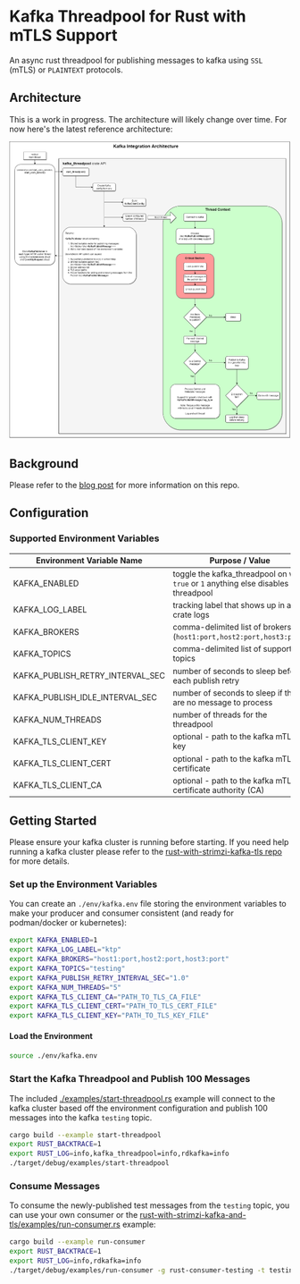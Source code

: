 # Kafka Threadpool for Rust with mTLS Support

An async rust threadpool for publishing messages to kafka using ``SSL`` (mTLS) or ``PLAINTEXT`` protocols.

## Architecture

This is a work in progress. The architecture will likely change over time. For now here's the latest reference architecture:

![kafka-threadpool Reference Architecture](./images/kafka_threadpool_design_v1.png)

## Background

Please refer to the [blog post](https://jaypjohnson.com/2022-09-19-designing-a-high-performance-rust-threadpool-for-kafka-with-mtls.html#requirements) for more information on this repo.

## Configuration

### Supported Environment Variables

| Environment Variable Name        | Purpose / Value                                |
| -------------------------------- | ---------------------------------------------- |
| KAFKA_ENABLED                    | toggle the kafka_threadpool on with: ``true`` or ``1`` anything else disables the threadpool | 
| KAFKA_LOG_LABEL                  | tracking label that shows up in all crate logs | 
| KAFKA_BROKERS                    | comma-delimited list of brokers (``host1:port,host2:port,host3:port``) |
| KAFKA_TOPICS                     | comma-delimited list of supported topics |
| KAFKA_PUBLISH_RETRY_INTERVAL_SEC | number of seconds to sleep before each publish retry |
| KAFKA_PUBLISH_IDLE_INTERVAL_SEC  | number of seconds to sleep if there are no message to process |
| KAFKA_NUM_THREADS                | number of threads for the threadpool |
| KAFKA_TLS_CLIENT_KEY             | optional - path to the kafka mTLS key |
| KAFKA_TLS_CLIENT_CERT            | optional - path to the kafka mTLS certificate |
| KAFKA_TLS_CLIENT_CA              | optional - path to the kafka mTLS certificate authority (CA) |

## Getting Started

Please ensure your kafka cluster is running before starting. If you need help running a kafka cluster please refer to the [rust-with-strimzi-kafka-tls repo](https://github.com/jay-johnson/rust-with-strimzi-kafka-and-tls) for more details.

### Set up the Environment Variables

You can create an ``./env/kafka.env`` file storing the environment variables to make your producer and consumer consistent (and ready for podman/docker or kubernetes):

```bash
export KAFKA_ENABLED=1
export KAFKA_LOG_LABEL="ktp"
export KAFKA_BROKERS="host1:port,host2:port,host3:port"
export KAFKA_TOPICS="testing"
export KAFKA_PUBLISH_RETRY_INTERVAL_SEC="1.0"
export KAFKA_NUM_THREADS="5"
export KAFKA_TLS_CLIENT_CA="PATH_TO_TLS_CA_FILE"
export KAFKA_TLS_CLIENT_CERT="PATH_TO_TLS_CERT_FILE"
export KAFKA_TLS_CLIENT_KEY="PATH_TO_TLS_KEY_FILE"
```

#### Load the Environment

```bash
source ./env/kafka.env
```

### Start the Kafka Threadpool and Publish 100 Messages

The included [./examples/start-threadpool.rs](./examples/start-threadpool.rs) example will connect to the kafka cluster based off the environment configuration and publish 100 messages into the kafka ``testing`` topic.

```bash
cargo build --example start-threadpool
export RUST_BACKTRACE=1
export RUST_LOG=info,kafka_threadpool=info,rdkafka=info
./target/debug/examples/start-threadpool
```

### Consume Messages

To consume the newly-published test messages from the ``testing`` topic, you can use your own consumer or the [rust-with-strimzi-kafka-and-tls/examples/run-consumer.rs](https://github.com/jay-johnson/rust-with-strimzi-kafka-and-tls/blob/main/examples/run-consumer.rs) example:

```bash
cargo build --example run-consumer
export RUST_BACKTRACE=1
export RUST_LOG=info,rdkafka=info
./target/debug/examples/run-consumer -g rust-consumer-testing -t testing
```

